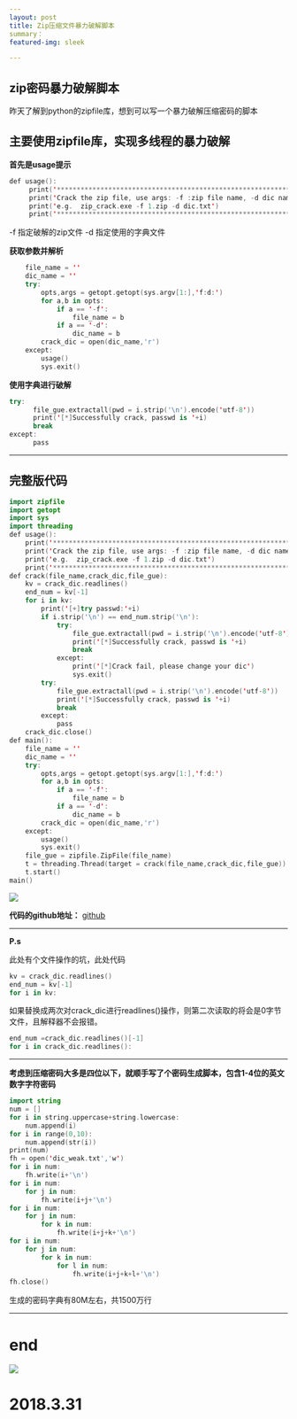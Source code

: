 ```yaml
---
layout: post
title: Zip压缩文件暴力破解脚本
summary：
featured-img: sleek

---
```


## zip密码暴力破解脚本
昨天了解到python的zipfile库，想到可以写一个暴力破解压缩密码的脚本


## 主要使用zipfile库，实现多线程的暴力破解

**首先是usage提示**

```swift
def usage():
     print('***************************************************************')
     print('Crack the zip file, use args: -f :zip file name, -d dic name')
     print('e.g.  zip_crack.exe -f 1.zip -d dic.txt')
     print('***************************************************************')
 ```
-f 指定破解的zip文件
-d 指定使用的字典文件

**获取参数并解析**
```swift
    file_name = ''
    dic_name = ''    
    try:
        opts,args = getopt.getopt(sys.argv[1:],'f:d:')
        for a,b in opts:
            if a == '-f':
                file_name = b
            if a == '-d':
                dic_name = b
        crack_dic = open(dic_name,'r')   
    except:
        usage()
        sys.exit()   
```
**使用字典进行破解**
```swift
try:         
      file_gue.extractall(pwd = i.strip('\n').encode('utf-8'))
      print('[*]Successfully crack, passwd is '+i)
      break
except:
      pass
```

***

## 完整版代码

```swift
import zipfile
import getopt
import sys
import threading
def usage():
    print('***************************************************************')
    print('Crack the zip file, use args: -f :zip file name, -d dic name')
    print('e.g.  zip_crack.exe -f 1.zip -d dic.txt')
    print('***************************************************************')
def crack(file_name,crack_dic,file_gue):
    kv = crack_dic.readlines()
    end_num = kv[-1]
    for i in kv:          
        print('[+]try passwd:'+i)                                  
        if i.strip('\n') == end_num.strip('\n'):                    
            try:
                file_gue.extractall(pwd = i.strip('\n').encode('utf-8'))
                print('[*]Successfully crack, passwd is '+i) 
                break
            except:
                print('[*]Crack fail, please change your dic')  
                sys.exit()
        try:         
            file_gue.extractall(pwd = i.strip('\n').encode('utf-8'))
            print('[*]Successfully crack, passwd is '+i)
            break
        except:
            pass
    crack_dic.close()
def main():
    file_name = ''
    dic_name = ''    
    try:
        opts,args = getopt.getopt(sys.argv[1:],'f:d:')
        for a,b in opts:
            if a == '-f':
                file_name = b
            if a == '-d':
                dic_name = b
        crack_dic = open(dic_name,'r')   
    except:
        usage()
        sys.exit()   
    file_gue = zipfile.ZipFile(file_name)
    t = threading.Thread(target = crack(file_name,crack_dic,file_gue))
    t.start()
main()
```
![](https://upload-images.jianshu.io/upload_images/11356161-9fb00f8343993a6e.png?imageMogr2/auto-orient/strip%7CimageView2/2/w/1240)

**代码的github地址：**
[github](https://github.com/EddieIvan01/zip_crack)


***

**P.s**

此处有个文件操作的坑，此处代码
``` swift
kv = crack_dic.readlines()
end_num = kv[-1]
for i in kv:
```
如果替换成两次对crack_dic进行readlines()操作，则第二次读取的将会是0字节文件，且解释器不会报错。
```swift
end_num =crack_dic.readlines()[-1]
for i in crack_dic.readlines():
```

***

**考虑到压缩密码大多是四位以下，就顺手写了个密码生成脚本，包含1-4位的英文数字字符密码**
```swift
import string
num = []
for i in string.uppercase+string.lowercase:
    num.append(i)
for i in range(0,10):
    num.append(str(i))
print(num)
fh = open('dic_weak.txt','w')
for i in num:
    fh.write(i+'\n')
for i in num:
    for j in num:
        fh.write(i+j+'\n')
for i in num:
    for j in num:
        for k in num:
            fh.write(i+j+k+'\n')
for i in num:
    for j in num:
        for k in num:
            for l in num:
                fh.write(i+j+k+l+'\n')
fh.close()

```

生成的密码字典有80M左右，共1500万行
***
# end

![](https://upload-images.jianshu.io/upload_images/11356161-43c97cf99391edcd.jpg?imageMogr2/auto-orient/strip%7CimageView2/2/w/1240)


# 2018.3.31
